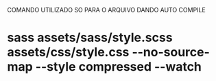 
COMANDO UTILIZADO SO PARA O ARQUIVO DANDO AUTO COMPILE
# sass assets/sass/style.scss assets/css/style.css --no-source-map --style compressed --watch